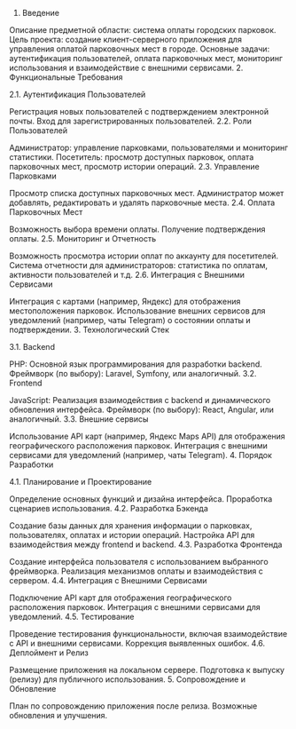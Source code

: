 1. Введение

Описание предметной области: система оплаты городских парковок.
Цель проекта: создание клиент-серверного приложения для управления оплатой парковочных мест в городе.
Основные задачи: аутентификация пользователей, оплата парковочных мест, мониторинг использования и взаимодействие с внешними сервисами.
2. Функциональные Требования

2.1. Аутентификация Пользователей

Регистрация новых пользователей с подтверждением электронной почты.
Вход для зарегистрированных пользователей.
2.2. Роли Пользователей

Администратор: управление парковками, пользователями и мониторинг статистики.
Посетитель: просмотр доступных парковок, оплата парковочных мест, просмотр истории операций.
2.3. Управление Парковками

Просмотр списка доступных парковочных мест.
Администратор может добавлять, редактировать и удалять парковочные места.
2.4. Оплата Парковочных Мест

Возможность выбора времени оплаты.
Получение подтверждения оплаты.
2.5. Мониторинг и Отчетность

Возможность просмотра истории оплат по аккаунту для посетителей.
Система отчетности для администраторов: статистика по оплатам, активности пользователей и т.д.
2.6. Интеграция с Внешними Сервисами

Интеграция с картами (например, Яндекс) для отображения местоположения парковок.
Использование внешних сервисов для уведомлений (например, чаты Telegram) о состоянии оплаты и подтверждении.
3. Технологический Стек

3.1. Backend

PHP: Основной язык программирования для разработки backend.
Фреймворк (по выбору): Laravel, Symfony, или аналогичный.
3.2. Frontend

JavaScript: Реализация взаимодействия с backend и динамического обновления интерфейса.
Фреймворк (по выбору): React, Angular, или аналогичный.
3.3. Внешние сервисы

Использование API карт (например, Яндекс Maps API) для отображения географического расположения парковок.
Интеграция с внешними сервисами для уведомлений (например, чаты Telegram).
4. Порядок Разработки

4.1. Планирование и Проектирование

Определение основных функций и дизайна интерфейса.
Проработка сценариев использования.
4.2. Разработка Бэкенда

Создание базы данных для хранения информации о парковках, пользователях, оплатах и истории операций.
Настройка API для взаимодействия между frontend и backend.
4.3. Разработка Фронтенда

Создание интерфейса пользователя с использованием выбранного фреймворка.
Реализация механизмов оплаты и взаимодействия с сервером.
4.4. Интеграция с Внешними Сервисами

Подключение API карт для отображения географического расположения парковок.
Интеграция с внешними сервисами для уведомлений.
4.5. Тестирование

Проведение тестирования функциональности, включая взаимодействие с API и внешними сервисами.
Коррекция выявленных ошибок.
4.6. Деплоймент и Релиз

Размещение приложения на локальном сервере.
Подготовка к выпуску (релизу) для публичного использования.
5. Сопровождение и Обновление

План по сопровождению приложения после релиза.
Возможные обновления и улучшения.
